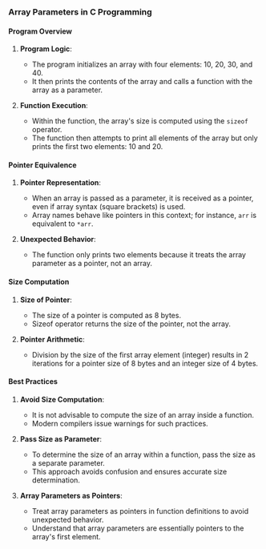 ### Array Parameters in C Programming

#### Program Overview

1. **Program Logic**:
   - The program initializes an array with four elements: 10, 20, 30, and 40.
   - It then prints the contents of the array and calls a function with the array as a parameter.

2. **Function Execution**:
   - Within the function, the array's size is computed using the `sizeof` operator.
   - The function then attempts to print all elements of the array but only prints the first two elements: 10 and 20.

#### Pointer Equivalence

1. **Pointer Representation**:
   - When an array is passed as a parameter, it is received as a pointer, even if array syntax (square brackets) is used.
   - Array names behave like pointers in this context; for instance, `arr` is equivalent to `*arr`.

2. **Unexpected Behavior**:
   - The function only prints two elements because it treats the array parameter as a pointer, not an array.

#### Size Computation

1. **Size of Pointer**:
   - The size of a pointer is computed as 8 bytes.
   - Sizeof operator returns the size of the pointer, not the array.

2. **Pointer Arithmetic**:
   - Division by the size of the first array element (integer) results in 2 iterations for a pointer size of 8 bytes and an integer size of 4 bytes.

#### Best Practices

1. **Avoid Size Computation**:
   - It is not advisable to compute the size of an array inside a function.
   - Modern compilers issue warnings for such practices.

2. **Pass Size as Parameter**:
   - To determine the size of an array within a function, pass the size as a separate parameter.
   - This approach avoids confusion and ensures accurate size determination.

3. **Array Parameters as Pointers**:
   - Treat array parameters as pointers in function definitions to avoid unexpected behavior.
   - Understand that array parameters are essentially pointers to the array's first element.